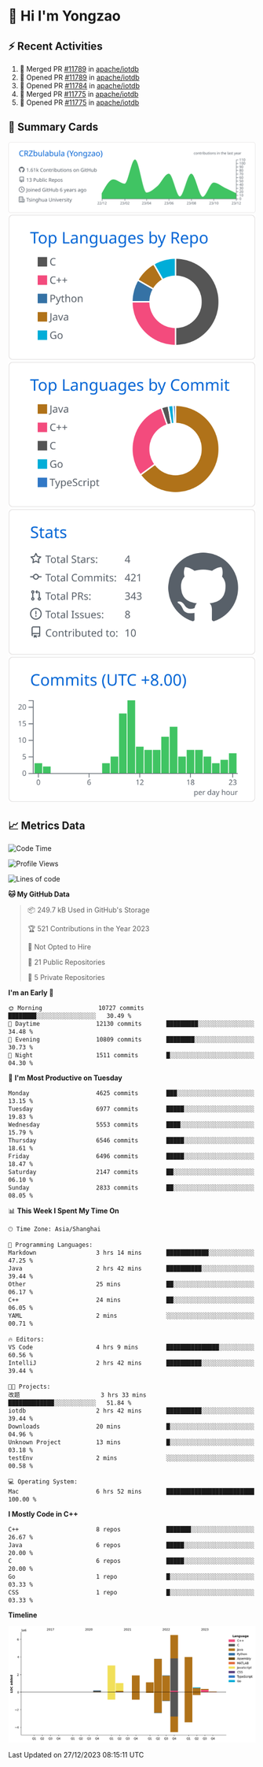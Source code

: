 # 👋 Hi I'm Yongzao

## ⚡ Recent Activities
<!--START_SECTION:activity-->
1. 🎉 Merged PR [#11789](https://github.com/apache/iotdb/pull/11789) in [apache/iotdb](https://github.com/apache/iotdb)
2. 💪 Opened PR [#11789](https://github.com/apache/iotdb/pull/11789) in [apache/iotdb](https://github.com/apache/iotdb)
3. 💪 Opened PR [#11784](https://github.com/apache/iotdb/pull/11784) in [apache/iotdb](https://github.com/apache/iotdb)
4. 🎉 Merged PR [#11775](https://github.com/apache/iotdb/pull/11775) in [apache/iotdb](https://github.com/apache/iotdb)
5. 💪 Opened PR [#11775](https://github.com/apache/iotdb/pull/11775) in [apache/iotdb](https://github.com/apache/iotdb)
<!--END_SECTION:activity-->

## 🎑 Summary Cards

[![](https://raw.githubusercontent.com/CRZbulabula/CRZbulabula/main/profile-summary-card-output/github/0-profile-details.svg)](https://github.com/vn7n24fzkq/github-profile-summary-cards)
[![](https://raw.githubusercontent.com/CRZbulabula/CRZbulabula/main/profile-summary-card-output/github/1-repos-per-language.svg)](https://github.com/vn7n24fzkq/github-profile-summary-cards) [![](https://raw.githubusercontent.com/CRZbulabula/CRZbulabula/main/profile-summary-card-output/github/2-most-commit-language.svg)](https://github.com/vn7n24fzkq/github-profile-summary-cards)
[![](https://raw.githubusercontent.com/CRZbulabula/CRZbulabula/main/profile-summary-card-output/github/3-stats.svg)](https://github.com/vn7n24fzkq/github-profile-summary-cards) [![](https://raw.githubusercontent.com/CRZbulabula/CRZbulabula/main/profile-summary-card-output/github/4-productive-time.svg)](https://github.com/vn7n24fzkq/github-profile-summary-cards)

## 📈 Metrics Data

<!--START_SECTION:waka-->
![Code Time](http://img.shields.io/badge/Code%20Time-524%20hrs%209%20mins-blue)

![Profile Views](http://img.shields.io/badge/Profile%20Views-0-blue)

![Lines of code](https://img.shields.io/badge/From%20Hello%20World%20I%27ve%20Written-24.2%20million%20lines%20of%20code-blue)

**🐱 My GitHub Data** 

> 📦 249.7 kB Used in GitHub's Storage 
 > 
> 🏆 521 Contributions in the Year 2023
 > 
> 🚫 Not Opted to Hire
 > 
> 📜 21 Public Repositories 
 > 
> 🔑 5 Private Repositories 
 > 
**I'm an Early 🐤** 

```text
🌞 Morning                10727 commits       ████████░░░░░░░░░░░░░░░░░   30.49 % 
🌆 Daytime                12130 commits       █████████░░░░░░░░░░░░░░░░   34.48 % 
🌃 Evening                10809 commits       ████████░░░░░░░░░░░░░░░░░   30.73 % 
🌙 Night                  1511 commits        █░░░░░░░░░░░░░░░░░░░░░░░░   04.30 % 
```
📅 **I'm Most Productive on Tuesday** 

```text
Monday                   4625 commits        ███░░░░░░░░░░░░░░░░░░░░░░   13.15 % 
Tuesday                  6977 commits        █████░░░░░░░░░░░░░░░░░░░░   19.83 % 
Wednesday                5553 commits        ████░░░░░░░░░░░░░░░░░░░░░   15.79 % 
Thursday                 6546 commits        █████░░░░░░░░░░░░░░░░░░░░   18.61 % 
Friday                   6496 commits        █████░░░░░░░░░░░░░░░░░░░░   18.47 % 
Saturday                 2147 commits        ██░░░░░░░░░░░░░░░░░░░░░░░   06.10 % 
Sunday                   2833 commits        ██░░░░░░░░░░░░░░░░░░░░░░░   08.05 % 
```


📊 **This Week I Spent My Time On** 

```text
🕑︎ Time Zone: Asia/Shanghai

💬 Programming Languages: 
Markdown                 3 hrs 14 mins       ████████████░░░░░░░░░░░░░   47.25 % 
Java                     2 hrs 42 mins       ██████████░░░░░░░░░░░░░░░   39.44 % 
Other                    25 mins             ██░░░░░░░░░░░░░░░░░░░░░░░   06.17 % 
C++                      24 mins             ██░░░░░░░░░░░░░░░░░░░░░░░   06.05 % 
YAML                     2 mins              ░░░░░░░░░░░░░░░░░░░░░░░░░   00.71 % 

🔥 Editors: 
VS Code                  4 hrs 9 mins        ███████████████░░░░░░░░░░   60.56 % 
IntelliJ                 2 hrs 42 mins       ██████████░░░░░░░░░░░░░░░   39.44 % 

🐱‍💻 Projects: 
改题                       3 hrs 33 mins       █████████████░░░░░░░░░░░░   51.84 % 
iotdb                    2 hrs 42 mins       ██████████░░░░░░░░░░░░░░░   39.44 % 
Downloads                20 mins             █░░░░░░░░░░░░░░░░░░░░░░░░   04.96 % 
Unknown Project          13 mins             █░░░░░░░░░░░░░░░░░░░░░░░░   03.18 % 
testEnv                  2 mins              ░░░░░░░░░░░░░░░░░░░░░░░░░   00.58 % 

💻 Operating System: 
Mac                      6 hrs 52 mins       █████████████████████████   100.00 % 
```

**I Mostly Code in C++** 

```text
C++                      8 repos             ███████░░░░░░░░░░░░░░░░░░   26.67 % 
Java                     6 repos             █████░░░░░░░░░░░░░░░░░░░░   20.00 % 
C                        6 repos             █████░░░░░░░░░░░░░░░░░░░░   20.00 % 
Go                       1 repo              █░░░░░░░░░░░░░░░░░░░░░░░░   03.33 % 
CSS                      1 repo              █░░░░░░░░░░░░░░░░░░░░░░░░   03.33 % 
```



**Timeline**

![Lines of Code chart](https://raw.githubusercontent.com/CRZbulabula/CRZbulabula/main/assets/bar_graph.png)


 Last Updated on 27/12/2023 08:15:11 UTC
<!--END_SECTION:waka-->

